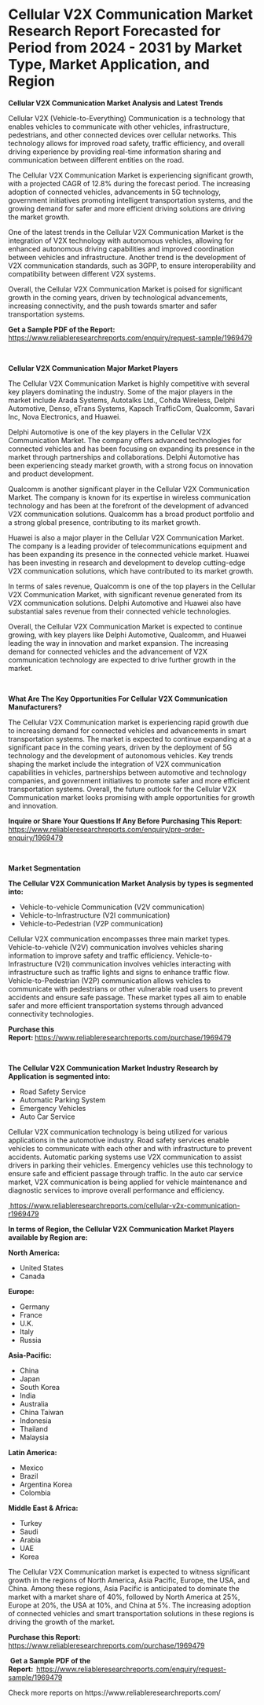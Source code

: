 <p><h1>Cellular V2X Communication Market Research Report Forecasted for Period from 2024 -  2031 by Market Type, Market Application, and Region</h1></p><p><strong>Cellular V2X Communication Market Analysis and Latest Trends</strong></p>
<p><p>Cellular V2X (Vehicle-to-Everything) Communication is a technology that enables vehicles to communicate with other vehicles, infrastructure, pedestrians, and other connected devices over cellular networks. This technology allows for improved road safety, traffic efficiency, and overall driving experience by providing real-time information sharing and communication between different entities on the road.</p><p>The Cellular V2X Communication Market is experiencing significant growth, with a projected CAGR of 12.8% during the forecast period. The increasing adoption of connected vehicles, advancements in 5G technology, government initiatives promoting intelligent transportation systems, and the growing demand for safer and more efficient driving solutions are driving the market growth.</p><p>One of the latest trends in the Cellular V2X Communication Market is the integration of V2X technology with autonomous vehicles, allowing for enhanced autonomous driving capabilities and improved coordination between vehicles and infrastructure. Another trend is the development of V2X communication standards, such as 3GPP, to ensure interoperability and compatibility between different V2X systems.</p><p>Overall, the Cellular V2X Communication Market is poised for significant growth in the coming years, driven by technological advancements, increasing connectivity, and the push towards smarter and safer transportation systems.</p></p>
<p><strong>Get a Sample PDF of the Report:&nbsp;</strong> <a href="https://www.reliableresearchreports.com/enquiry/request-sample/1969479">https://www.reliableresearchreports.com/enquiry/request-sample/1969479</a></p>
<p>&nbsp;</p>
<p><strong>Cellular V2X Communication Major Market Players</strong></p>
<p><p>The Cellular V2X Communication Market is highly competitive with several key players dominating the industry. Some of the major players in the market include Arada Systems, Autotalks Ltd., Cohda Wireless, Delphi Automotive, Denso, eTrans Systems, Kapsch TrafficCom, Qualcomm, Savari Inc, Nova Electronics, and Huawei.</p><p>Delphi Automotive is one of the key players in the Cellular V2X Communication Market. The company offers advanced technologies for connected vehicles and has been focusing on expanding its presence in the market through partnerships and collaborations. Delphi Automotive has been experiencing steady market growth, with a strong focus on innovation and product development.</p><p>Qualcomm is another significant player in the Cellular V2X Communication Market. The company is known for its expertise in wireless communication technology and has been at the forefront of the development of advanced V2X communication solutions. Qualcomm has a broad product portfolio and a strong global presence, contributing to its market growth.</p><p>Huawei is also a major player in the Cellular V2X Communication Market. The company is a leading provider of telecommunications equipment and has been expanding its presence in the connected vehicle market. Huawei has been investing in research and development to develop cutting-edge V2X communication solutions, which have contributed to its market growth.</p><p>In terms of sales revenue, Qualcomm is one of the top players in the Cellular V2X Communication Market, with significant revenue generated from its V2X communication solutions. Delphi Automotive and Huawei also have substantial sales revenue from their connected vehicle technologies.</p><p>Overall, the Cellular V2X Communication Market is expected to continue growing, with key players like Delphi Automotive, Qualcomm, and Huawei leading the way in innovation and market expansion. The increasing demand for connected vehicles and the advancement of V2X communication technology are expected to drive further growth in the market.</p></p>
<p>&nbsp;</p>
<p><strong>What Are The Key Opportunities For Cellular V2X Communication Manufacturers?</strong></p>
<p><p>The Cellular V2X Communication market is experiencing rapid growth due to increasing demand for connected vehicles and advancements in smart transportation systems. The market is expected to continue expanding at a significant pace in the coming years, driven by the deployment of 5G technology and the development of autonomous vehicles. Key trends shaping the market include the integration of V2X communication capabilities in vehicles, partnerships between automotive and technology companies, and government initiatives to promote safer and more efficient transportation systems. Overall, the future outlook for the Cellular V2X Communication market looks promising with ample opportunities for growth and innovation.</p></p>
<p><strong>Inquire or Share Your Questions If Any Before Purchasing This Report:</strong> <a href="https://www.reliableresearchreports.com/enquiry/pre-order-enquiry/1969479">https://www.reliableresearchreports.com/enquiry/pre-order-enquiry/1969479</a></p>
<p>&nbsp;</p>
<p><strong>Market Segmentation</strong></p>
<p><strong>The Cellular V2X Communication Market Analysis by types is segmented into:</strong></p>
<p><ul><li>Vehicle-to-vehicle Communication (V2V communication)</li><li>Vehicle-to-Infrastructure (V2I communication)</li><li>Vehicle-to-Pedestrian (V2P communication)</li></ul></p>
<p><p>Cellular V2X communication encompasses three main market types. Vehicle-to-vehicle (V2V) communication involves vehicles sharing information to improve safety and traffic efficiency. Vehicle-to-Infrastructure (V2I) communication involves vehicles interacting with infrastructure such as traffic lights and signs to enhance traffic flow. Vehicle-to-Pedestrian (V2P) communication allows vehicles to communicate with pedestrians or other vulnerable road users to prevent accidents and ensure safe passage. These market types all aim to enable safer and more efficient transportation systems through advanced connectivity technologies.</p></p>
<p><strong>Purchase this Report:&nbsp;</strong><a href="https://www.reliableresearchreports.com/purchase/1969479">https://www.reliableresearchreports.com/purchase/1969479</a></p>
<p>&nbsp;</p>
<p><strong>The Cellular V2X Communication Market Industry Research by Application is segmented into:</strong></p>
<p><ul><li>Road Safety Service</li><li>Automatic Parking System</li><li>Emergency Vehicles</li><li>Auto Car Service</li></ul></p>
<p><p>Cellular V2X communication technology is being utilized for various applications in the automotive industry. Road safety services enable vehicles to communicate with each other and with infrastructure to prevent accidents. Automatic parking systems use V2X communication to assist drivers in parking their vehicles. Emergency vehicles use this technology to ensure safe and efficient passage through traffic. In the auto car service market, V2X communication is being applied for vehicle maintenance and diagnostic services to improve overall performance and efficiency.</p></p>
<p><a href="https://www.reliableresearchreports.com/cellular-v2x-communication-r1969479">&nbsp;https://www.reliableresearchreports.com/cellular-v2x-communication-r1969479</a></p>
<p><strong>In terms of Region, the Cellular V2X Communication Market Players available by Region are:</strong></p>
<p>
    <p> <strong> North America: </strong>
        <ul>
            <li>United States</li>
            <li>Canada</li>
        </ul>
        </p> 
    <p> <strong> Europe: </strong>
        <ul>
            <li>Germany</li>
            <li>France</li>
            <li>U.K.</li>
            <li>Italy</li>
            <li>Russia</li>
        </ul>
        </p> 
    <p> <strong> Asia-Pacific: </strong>
        <ul>
            <li>China</li>
            <li>Japan</li>
            <li>South Korea</li>
            <li>India</li>
            <li>Australia</li>
            <li>China Taiwan</li>
            <li>Indonesia</li>
            <li>Thailand</li>
            <li>Malaysia</li>
        </ul>
        </p> 
    <p> <strong> Latin America: </strong>
        <ul>
            <li>Mexico</li>
            <li>Brazil</li>
            <li>Argentina Korea</li>
            <li>Colombia</li>
        </ul>
        </p> 
    <p> <strong> Middle East & Africa: </strong>
        <ul>
            <li>Turkey</li>
            <li>Saudi</li>
            <li>Arabia</li>
            <li>UAE</li>
            <li>Korea</li>
        </ul>
    </p>
    </p>
<p><p>The Cellular V2X Communication market is expected to witness significant growth in the regions of North America, Asia Pacific, Europe, the USA, and China. Among these regions, Asia Pacific is anticipated to dominate the market with a market share of 40%, followed by North America at 25%, Europe at 20%, the USA at 10%, and China at 5%. The increasing adoption of connected vehicles and smart transportation solutions in these regions is driving the growth of the market.</p></p>
<p><strong>Purchase this Report: </strong><a href="https://www.reliableresearchreports.com/purchase/1969479">https://www.reliableresearchreports.com/purchase/1969479</a></p>
<p>&nbsp;<strong>Get a Sample PDF of the Report:&nbsp;&nbsp;</strong><a href="https://www.reliableresearchreports.com/enquiry/request-sample/1969479">https://www.reliableresearchreports.com/enquiry/request-sample/1969479</a></p>
<p><strong></strong></p>
<p>Check more reports on https://www.reliableresearchreports.com/</p>